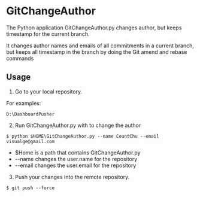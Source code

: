 # GitChangeAuthor
The Python application GitChangeAuthor.py changes author, but keeps timestamp for the current branch.

It changes author names and emails of all commitments in a current branch, but keeps all timestamp in the branch by doing the Git amend and rebase commands

## Usage

1. Go to your local repository.

For examples:
```
D:\DashboardPusher
```

2. Run GitChangeAuthor.py with to change the author
```
$ python $HOME\GitChangeAuthor.py --name CountChu --email visualge@gmail.com
```
- $Home is a path that contains GitChangeAuthor.py 
- --name changes the user.name for the repository
- --email changes the user.email for the repository

3. Push your changes into the remote repository.
```
$ git push --force
```
